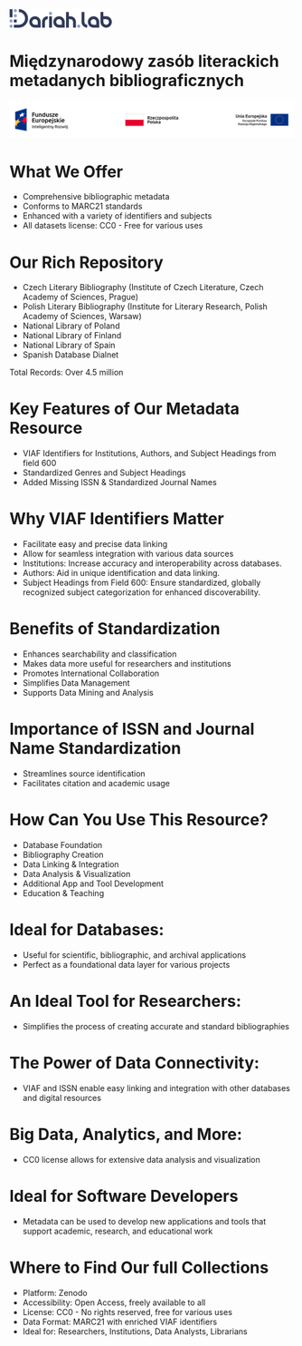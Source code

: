 ![alt text](https://github.com/CHC-Computations/Harmonize/blob/main/logo-1.png?raw=true)
# Międzynarodowy zasób literackich metadanych bibliograficznych

![alt_text](https://github.com/CHC-Computations/Harmonize/blob/main/Zrzut%20ekranu%202022-12-19%20o%2017.48.49.png?raw=true)
# What We Offer

- Comprehensive bibliographic metadata
- Conforms to MARC21 standards
- Enhanced with a variety of identifiers and subjects
- All datasets license: CC0 - Free for various uses



# Our Rich Repository

- Czech Literary Bibliography (Institute of Czech Literature, Czech Academy of Sciences, Prague) 
- Polish Literary Bibliography (Institute for Literary Research, Polish Academy of Sciences, Warsaw)
- National Library of Poland
- National Library of Finland
- National Library of Spain
- Spanish Database Dialnet

Total Records: Over 4.5 million



# Key Features of Our Metadata Resource

- VIAF Identifiers for Institutions, Authors, and Subject Headings from field 600
- Standardized Genres and Subject Headings
- Added Missing ISSN & Standardized Journal Names



# Why VIAF Identifiers Matter

- Facilitate easy and precise data linking
- Allow for seamless integration with various data sources
- Institutions: Increase accuracy and interoperability across databases.
- Authors: Aid in unique identification and data linking.
- Subject Headings from Field 600: Ensure standardized, globally recognized subject categorization for enhanced discoverability.



# Benefits of Standardization

- Enhances searchability and classification
- Makes data more useful for researchers and institutions
- Promotes International Collaboration
- Simplifies Data Management
- Supports Data Mining and Analysis



# Importance of ISSN and Journal Name Standardization

- Streamlines source identification
- Facilitates citation and academic usage



# How Can You Use This Resource?

- Database Foundation
- Bibliography Creation
- Data Linking & Integration
- Data Analysis & Visualization
- Additional App and Tool Development
- Education & Teaching


# Ideal for Databases:
- Useful for scientific, bibliographic, and archival applications
- Perfect as a foundational data layer for various projects

# An Ideal Tool for Researchers:
- Simplifies the process of creating accurate and standard bibliographies

# The Power of Data Connectivity:
- VIAF and ISSN enable easy linking and integration with other databases and digital resources

# Big Data, Analytics, and More:
- CC0 license allows for extensive data analysis and visualization

# Ideal for Software Developers
- Metadata can be used to develop new applications and tools that support academic, research, and educational work


# Where to Find Our full Collections
- Platform: Zenodo
- Accessibility: Open Access, freely available to all
- License: CC0 - No rights reserved, free for various uses
- Data Format: MARC21 with enriched VIAF identifiers
- Ideal for: Researchers, Institutions, Data Analysts, Librarians






